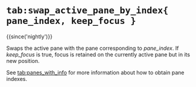 # `tab:swap_active_pane_by_index{ pane_index, keep_focus }`

{{since('nightly')}}

Swaps the active pane with the pane corresponding to *pane_index*.
If *keep_focus* is true, focus is retained on the currently active pane but in
its new position.

See [tab:panes_with_info](panes_with_info.md) for more information about how to
obtain pane indexes.
